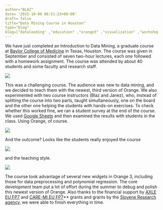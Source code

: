 ```yaml
---
author="BLAZ"
date= '2015-10-09 06:51:23+00:00'
draft= false
title="Data Mining Course in Houston"
type="blog"
blog=["dataloading" ,"education" ,"orange3" ,"visualization" ,"workshop" ]
---
```


We have just completed an Introduction to Data Mining, a graduate course at [Baylor College of Medicine](https://www.bcm.edu) in Texas, Houston. The course was given in September and consisted of seven two-hour lectures, each one followed with a homework assignment. The course was attended by about 40 students and some faculty and research staff.

![](/images/2015/10/dm-course-baylor.jpg)

This was a challenging course. The audience was new to data mining, and we decided to teach them with the newest, third version of Orange. We also experimented with two course instructors (Blaz and Janez), who, instead of splitting the course into two parts, taught simultaneously, one on the board and the other one helping the students with hands-on exercises. To check whether this worked fine, we ran a student survey at the end of the course. We used [Google Sheets](https://github.com/biolab/orange3-prototypes) and then examined the results with students in the class. Using Orange, of course.

![](/images/2015/10/bcm-course-gsheets.png)

And the outcome? Looks like the students really enjoyed the course

![](/images/2015/10/bcm-course-toafriend.png)

and the teaching style.

![](/images/2015/10/bcm-course-teachingstyle.png)

The course took advantage of several new widgets in Orange 3, including those for data preprocessing and polynomial regression. The core development team put a lot of effort during the summer to debug and polish this newest version of Orange. Also thanks to the financial support by [AXLE EU FP7](http://axleproject.eu/) and [CARE-MI EU FP7](http://cordis.europa.eu/project/rcn/94265_en.html)** grants and grants by the [Slovene Research agency](https://www.arrs.gov.si/en/novo.asp), we were able to finish everything in time.
